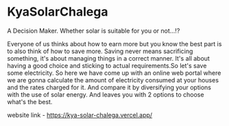 # KyaSolarChalega
A Decision Maker. Whether solar is suitable for you or not...!?

Everyone of us thinks about how to earn more but you know the best part is to also think of how to save more. Saving never means sacrificing something, it's about managing things in a correct manner. It's all about having a good choice and sticking to actual requirements.So let's save some electricity.
So here we have come up with an online web  portal where we are gonna calculate the amount of electricity consumed at your houses and the rates charged for it. And compare it by diversifying your options with the use of solar energy. And leaves you with 2 options to choose what's the best.
     
<!------------------------------------------------->
website link - https://kya-solar-chalega.vercel.app/
<!------------------------------------------------->


